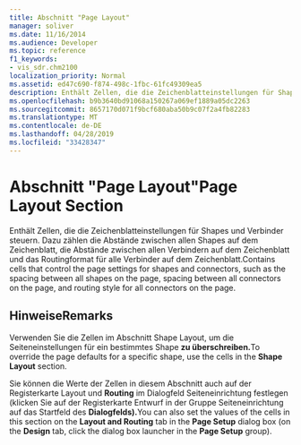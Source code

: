 ```yaml
---
title: Abschnitt "Page Layout"
manager: soliver
ms.date: 11/16/2014
ms.audience: Developer
ms.topic: reference
f1_keywords:
- vis_sdr.chm2100
localization_priority: Normal
ms.assetid: ed47c690-f874-498c-1fbc-61fc49309ea5
description: Enthält Zellen, die die Zeichenblatteinstellungen für Shapes und Verbinder steuern. Dazu zählen die Abstände zwischen allen Shapes auf dem Zeichenblatt, die Abstände zwischen allen Verbindern auf dem Zeichenblatt und das Routingformat für alle Verbinder auf dem Zeichenblatt.
ms.openlocfilehash: b9b3640bd91068a150267a069ef1889a05dc2263
ms.sourcegitcommit: 8657170d071f9bcf680aba50b9c07f2a4fb82283
ms.translationtype: MT
ms.contentlocale: de-DE
ms.lasthandoff: 04/28/2019
ms.locfileid: "33428347"
---
```

# <a name="page-layout-section"></a><span data-ttu-id="94c50-103">Abschnitt "Page Layout"</span><span class="sxs-lookup"><span data-stu-id="94c50-103">Page Layout Section</span></span>

<span data-ttu-id="94c50-104">Enthält Zellen, die die Zeichenblatteinstellungen für Shapes und Verbinder steuern. Dazu zählen die Abstände zwischen allen Shapes auf dem Zeichenblatt, die Abstände zwischen allen Verbindern auf dem Zeichenblatt und das Routingformat für alle Verbinder auf dem Zeichenblatt.</span><span class="sxs-lookup"><span data-stu-id="94c50-104">Contains cells that control the page settings for shapes and connectors, such as the spacing between all shapes on the page, spacing between all connectors on the page, and routing style for all connectors on the page.</span></span>
  
## <a name="remarks"></a><span data-ttu-id="94c50-105">Hinweise</span><span class="sxs-lookup"><span data-stu-id="94c50-105">Remarks</span></span>

<span data-ttu-id="94c50-106">Verwenden Sie die Zellen im Abschnitt Shape Layout, um die Seiteneinstellungen für ein bestimmtes Shape **zu überschreiben.**</span><span class="sxs-lookup"><span data-stu-id="94c50-106">To override the page defaults for a specific shape, use the cells in the **Shape Layout** section.</span></span> 
  
<span data-ttu-id="94c50-107">Sie können die Werte der Zellen in diesem Abschnitt auch  auf der Registerkarte Layout  und **Routing** im Dialogfeld Seiteneinrichtung festlegen (klicken Sie auf der Registerkarte Entwurf in der Gruppe Seiteneinrichtung auf das Startfeld des **Dialogfelds).**</span><span class="sxs-lookup"><span data-stu-id="94c50-107">You can also set the values of the cells in this section on the **Layout and Routing** tab in the **Page Setup** dialog box (on the **Design** tab, click the dialog box launcher in the **Page Setup** group).</span></span> 
  

